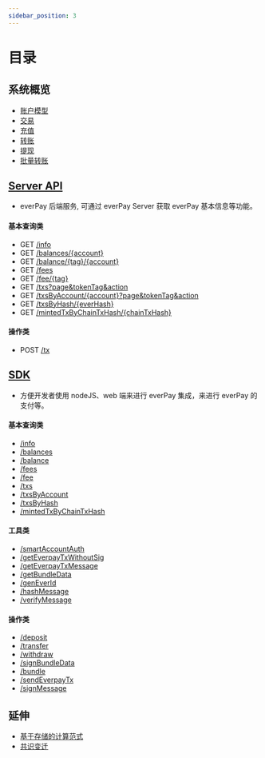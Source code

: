 ```yaml
---
sidebar_position: 3
---
```


# 目录

## 系统概览

* [账户模型](./dive/account-model.md)
* [交易](./dive/transaction.md)
* [充值](./dive/deposit.md)
* [转账](./dive/transfer.md)
* [提现](./dive/withdraw.md)
* [批量转账](./dive/bundle.md)

## [Server API](./server-api/intro.md)

* everPay 后端服务, 可通过 everPay Server 获取 everPay 基本信息等功能。

#### 基本查询类

* GET [/info](./server-api/basic-api/info.md)
* GET [/balances/{account}](./server-api/basic-api/balances.md)
* GET [/balance/{tag}/{account}](./server-api/basic-api/balance.md)
* GET [/fees](./server-api/basic-api/fees.md)
* GET [/fee/{tag}](./server-api/basic-api/fee.md)
* GET [/txs?page&tokenTag&action](./server-api/basic-api/txs.md)
* GET [/txsByAccount/{account}?page&tokenTag&action](./server-api/basic-api/txsByAccount.md)
* GET [/txsByHash/{everHash}](./server-api/basic-api/txByHash.md)
* GET [/mintedTxByChainTxHash/{chainTxHash}](./server-api/basic-api/mintedTxByChainTxHash.md)

#### 操作类

* POST [/tx](./server-api/operation-api/tx.md)

## [SDK](./SDK/everpay-js.md)

* 方便开发者使用 nodeJS、web 端来进行 everPay 集成，来进行 everPay 的支付等。

#### 基本查询类

* [/info](./SDK/everpay-js/basic-api/info)
* [/balances](./SDK/everpay-js/basic-api/balances)
* [/balance](./SDK/everpay-js/basic-api/balance)
* [/fees](./SDK/everpay-js/basic-api/fees)
* [/fee](./SDK/everpay-js/basic-api/fee)
* [/txs](./SDK/everpay-js/basic-api/txs)
* [/txsByAccount](./SDK/everpay-js/basic-api/txsByAccount)
* [/txsByHash](./SDK/everpay-js/basic-api/txByHash)
* [/mintedTxByChainTxHash](./SDK/everpay-js/basic-api/mintedTxByChainTxHash)

#### 工具类

* [/smartAccountAuth](./SDK/everpay-js/tool-api/smartAccountAuth)
* [/getEverpayTxWithoutSig](./SDK/everpay-js/tool-api/getEverpayTxWithoutSig)
* [/getEverpayTxMessage](./SDK/everpay-js/tool-api/getEverpayTxMessage)
* [/getBundleData](./SDK/everpay-js/tool-api/getBundleData)
* [/genEverId](./SDK/everpay-js/tool-api/genEverId)
* [/hashMessage](./SDK/everpay-js/tool-api/hashMessage)
* [/verifyMessage](./SDK/everpay-js/tool-api/verifyMessage)

#### 操作类

* [/deposit](./SDK/everpay-js/operation-api/deposit)
* [/transfer](./SDK/everpay-js/operation-api/transfer)
* [/withdraw](./SDK/everpay-js/operation-api/withdraw)
* [/signBundleData](./SDK/everpay-js/operation-api/signBundleData)
* [/bundle](./SDK/everpay-js/operation-api/bundle)
* [/sendEverpayTx](./SDK/everpay-js/operation-api/sendEverpayTx)
* [/signMessage](./SDK/everpay-js/operation-api/signMessage)

## 延伸

* [基于存储的计算范式](./refrence/storage-based-computation-paradigm.md)
* [共识变迁](./refrence/consensus.md)
